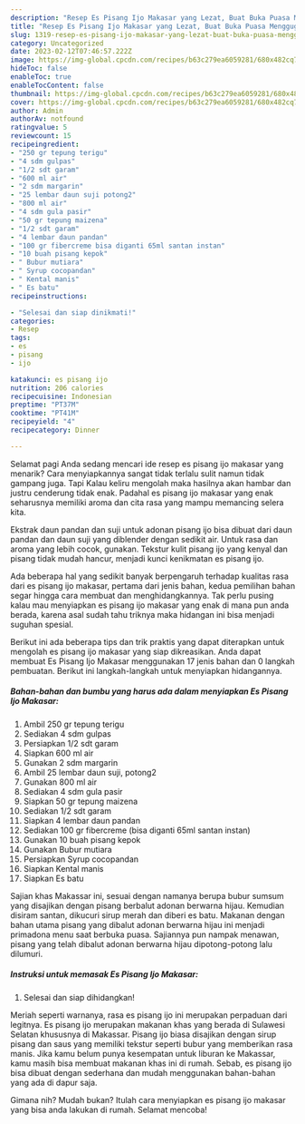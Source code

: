```yaml
---
description: "Resep Es Pisang Ijo Makasar yang Lezat, Buat Buka Puasa Menggugah Selera"
title: "Resep Es Pisang Ijo Makasar yang Lezat, Buat Buka Puasa Menggugah Selera"
slug: 1319-resep-es-pisang-ijo-makasar-yang-lezat-buat-buka-puasa-menggugah-selera
category: Uncategorized
date: 2023-02-12T07:46:57.222Z
image: https://img-global.cpcdn.com/recipes/b63c279ea6059281/680x482cq70/es-pisang-ijo-makasar-foto-resep-utama.jpg
hideToc: false
enableToc: true
enableTocContent: false
thumbnail: https://img-global.cpcdn.com/recipes/b63c279ea6059281/680x482cq70/es-pisang-ijo-makasar-foto-resep-utama.jpg
cover: https://img-global.cpcdn.com/recipes/b63c279ea6059281/680x482cq70/es-pisang-ijo-makasar-foto-resep-utama.jpg
author: Admin
authorAv: notfound
ratingvalue: 5
reviewcount: 15
recipeingredient:
- "250 gr tepung terigu"
- "4 sdm gulpas"
- "1/2 sdt garam"
- "600 ml air"
- "2 sdm margarin"
- "25 lembar daun suji potong2"
- "800 ml air"
- "4 sdm gula pasir"
- "50 gr tepung maizena"
- "1/2 sdt garam"
- "4 lembar daun pandan"
- "100 gr fibercreme bisa diganti 65ml santan instan"
- "10 buah pisang kepok"
- " Bubur mutiara"
- " Syrup cocopandan"
- " Kental manis"
- " Es batu"
recipeinstructions:

- "Selesai dan siap dinikmati!"
categories:
- Resep
tags:
- es
- pisang
- ijo

katakunci: es pisang ijo 
nutrition: 206 calories
recipecuisine: Indonesian
preptime: "PT37M"
cooktime: "PT41M"
recipeyield: "4"
recipecategory: Dinner

---
```



Selamat pagi Anda sedang mencari ide resep es pisang ijo makasar yang menarik? Cara menyiapkannya sangat tidak terlalu sulit namun tidak gampang juga. Tapi Kalau keliru mengolah maka hasilnya akan hambar dan justru cenderung tidak enak. Padahal es pisang ijo makasar yang enak seharusnya memiliki aroma dan cita rasa yang mampu memancing selera kita.


Ekstrak daun pandan dan suji untuk adonan pisang ijo bisa dibuat dari daun pandan dan daun suji yang diblender dengan sedikit air. Untuk rasa dan aroma yang lebih cocok, gunakan. Tekstur kulit pisang ijo yang kenyal dan pisang tidak mudah hancur, menjadi kunci kenikmatan es pisang ijo.

Ada beberapa hal yang sedikit banyak berpengaruh terhadap kualitas rasa dari es pisang ijo makasar, pertama dari jenis bahan, kedua pemilihan bahan segar hingga cara membuat dan menghidangkannya. Tak perlu pusing kalau mau menyiapkan es pisang ijo makasar yang enak di mana pun anda berada, karena asal sudah tahu triknya maka hidangan ini bisa menjadi suguhan spesial.


Berikut ini ada beberapa tips dan trik praktis yang dapat diterapkan untuk mengolah es pisang ijo makasar yang siap dikreasikan. Anda dapat membuat Es Pisang Ijo Makasar menggunakan 17 jenis bahan dan 0 langkah pembuatan. Berikut ini langkah-langkah untuk menyiapkan hidangannya.

<!--inarticleads1-->

##### Bahan-bahan dan bumbu yang harus ada dalam menyiapkan Es Pisang Ijo Makasar:

1. Ambil 250 gr tepung terigu
1. Sediakan 4 sdm gulpas
1. Persiapkan 1/2 sdt garam
1. Siapkan 600 ml air
1. Gunakan 2 sdm margarin
1. Ambil 25 lembar daun suji, potong2
1. Gunakan 800 ml air
1. Sediakan 4 sdm gula pasir
1. Siapkan 50 gr tepung maizena
1. Sediakan 1/2 sdt garam
1. Siapkan 4 lembar daun pandan
1. Sediakan 100 gr fibercreme (bisa diganti 65ml santan instan)
1. Gunakan 10 buah pisang kepok
1. Gunakan  Bubur mutiara
1. Persiapkan  Syrup cocopandan
1. Siapkan  Kental manis
1. Siapkan  Es batu


Sajian khas Makassar ini, sesuai dengan namanya berupa bubur sumsum yang disajikan dengan pisang berbalut adonan berwarna hijau. Kemudian disiram santan, dikucuri sirup merah dan diberi es batu. Makanan dengan bahan utama pisang yang dibalut adonan berwarna hijau ini menjadi primadona menu saat berbuka puasa. Sajiannya pun nampak menawan, pisang yang telah dibalut adonan berwarna hijau dipotong-potong lalu dilumuri. 

<!--inarticleads2-->

##### Instruksi untuk memasak Es Pisang Ijo Makasar:


1. Selesai dan siap dihidangkan!

Meriah seperti warnanya, rasa es pisang ijo ini merupakan perpaduan dari legitnya. Es pisang ijo merupakan makanan khas yang berada di Sulawesi Selatan khususnya di Makassar. Pisang ijo biasa disajikan dengan sirup pisang dan saus yang memiliki tekstur seperti bubur yang memberikan rasa manis. Jika kamu belum punya kesempatan untuk liburan ke Makassar, kamu masih bisa membuat makanan khas ini di rumah. Sebab, es pisang ijo bisa dibuat dengan sederhana dan mudah menggunakan bahan-bahan yang ada di dapur saja. 

Gimana nih? Mudah bukan? Itulah cara menyiapkan es pisang ijo makasar yang bisa anda lakukan di rumah. Selamat mencoba!
